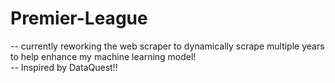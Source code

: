 # Premier-League
-- currently reworking the web scraper to dynamically scrape multiple years to help enhance my machine learning model! <br/>
-- Inspired by DataQuest!!
